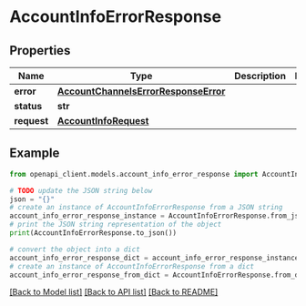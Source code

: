 # AccountInfoErrorResponse


## Properties

Name | Type | Description | Notes
------------ | ------------- | ------------- | -------------
**error** | [**AccountChannelsErrorResponseError**](AccountChannelsErrorResponseError.md) |  | 
**status** | **str** |  | 
**request** | [**AccountInfoRequest**](AccountInfoRequest.md) |  | 

## Example

```python
from openapi_client.models.account_info_error_response import AccountInfoErrorResponse

# TODO update the JSON string below
json = "{}"
# create an instance of AccountInfoErrorResponse from a JSON string
account_info_error_response_instance = AccountInfoErrorResponse.from_json(json)
# print the JSON string representation of the object
print(AccountInfoErrorResponse.to_json())

# convert the object into a dict
account_info_error_response_dict = account_info_error_response_instance.to_dict()
# create an instance of AccountInfoErrorResponse from a dict
account_info_error_response_from_dict = AccountInfoErrorResponse.from_dict(account_info_error_response_dict)
```
[[Back to Model list]](../README.md#documentation-for-models) [[Back to API list]](../README.md#documentation-for-api-endpoints) [[Back to README]](../README.md)


